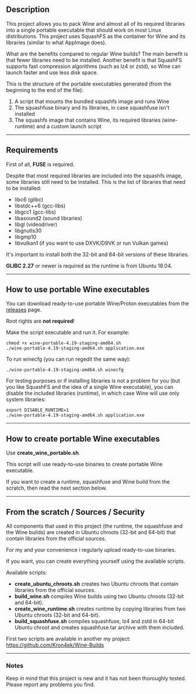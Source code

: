## Description

This project allows you to pack Wine and almost all of its required libraries into a single portable executable that should work on most Linux distributions. This project uses SquashFS as the container for Wine and its libraries (similar to what AppImage does).

What are the benefits compared to regular Wine builds? The main benefit is that fewer libraries need to be installed. Another benefit is that SquashFS supports fast compression algorithms (such as lz4 or zstd), so Wine can launch faster and use less disk space.

This is the structure of the portable executables generated (from the beginning to the end of the file):

1. A script that mounts the bundled squashfs image and runs Wine
2. The squashfuse binary and its libraries, in case squashfuse isn't installed
3. The squashfs image that contains Wine, its required libraries (wine-runtime)
and a custom launch script

---

## Requirements

First of all, **FUSE** is required.

Despite that most required libraries are included into the squashfs image, some libraries still need to be installed. This is the list of libraries that need to be installed:

* libc6 (glibc)
* libstdc++6 (gcc-libs)
* libgcc1 (gcc-libs)
* libasound2 (sound libraries)
* libgl (videodriver)
* libgnutls30
* libgmp10
* libvulkan1 (if you want to use DXVK/D9VK or run Vulkan games)

It's important to install both the 32-bit and 64-bit versions of these libraries.

**GLIBC 2.27** or newer is required as the runtime is from Ubuntu 18.04.

---

## How to use portable Wine executables

You can download ready-to-use portable Wine/Proton executables from the [releases](https://github.com/Kron4ek/wine-portable-executable/releases) page.

Root rights are **not required**!

Make the script executable and run it. For example:

    chmod +x wine-portable-4.19-staging-amd64.sh
    ./wine-portable-4.19-staging-amd64.sh application.exe

To run winecfg (you can run regedit the same way):

    ./wine-portable-4.19-staging-amd64.sh winecfg
    
For testing purposes or if installing libraries is not a problem for you (but you like SquashFS and the idea of a single Wine executable), you can disable the included libraries (runtime), in which case Wine will use only system libraries:

    export DISABLE_RUNTIME=1
    ./wine-portable-4.19-staging-amd64.sh application.exe

---

## How to create portable Wine executables

Use **create_wine_portable.sh**. 

This script will use ready-to-use binaries to create portable Wine executable.

If you want to create a runtime, squashfuse and Wine build from the scratch, then read the next section below.

---

## From the scratch / Sources / Security

All components that used in this project (the runtime, the squashfuse and the Wine builds) are created in Ubuntu chroots (32-bit and 64-bit) that contain libraries from the official sources.

For my and your convenience i regularly upload ready-to-use binaries. 

If you want, you can create everything yourself using the available scripts.

Available scripts:

* **create_ubuntu_chroots.sh** creates two Ubuntu chroots that contain libraries from the official sources.
* **build_wine.sh** compiles Wine builds using two Ubuntu chroots (32-bit and 64-bit).
* **create_wine_runtime.sh** creates runtime by copying libraries from two Ubuntu chroots (32-bit and 64-bit).
* **build_squashfuse.sh** compiles squashfuse, lz4 and zstd in 64-bit Ubuntu chroot and creates squashfuse.tar archive with them included.

First two scripts are available in another my project: https://github.com/Kron4ek/Wine-Builds

---

### Notes

Keep in mind that this project is new and it has not been thoroughly tested. Please report any problems you find.
